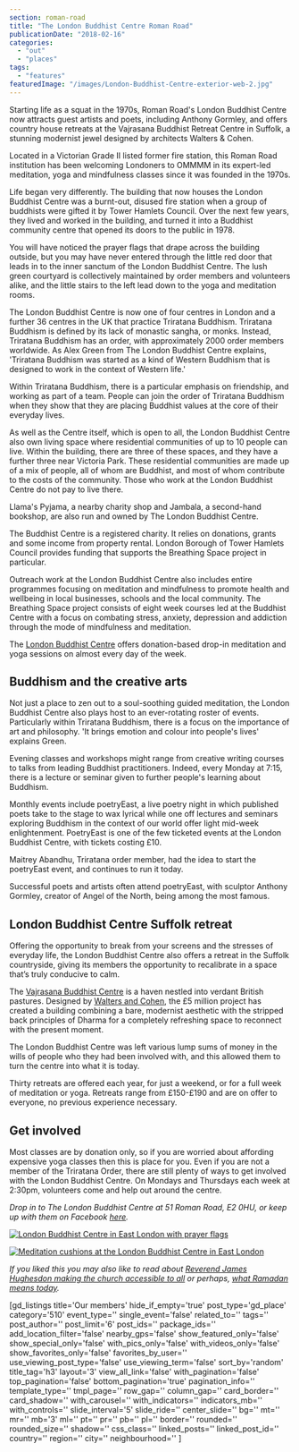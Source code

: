 ```yaml
---
section: roman-road
title: "The London Buddhist Centre Roman Road"
publicationDate: "2018-02-16"
categories: 
  - "out"
  - "places"
tags: 
  - "features"
featuredImage: "/images/London-Buddhist-Centre-exterior-web-2.jpg"
---
```


Starting life as a squat in the 1970s, Roman Road's London Buddhist Centre now attracts guest artists and poets, including Anthony Gormley, and offers country house retreats at the Vajrasana Buddhist Retreat Centre in Suffolk, a stunning modernist jewel designed by architects Walters & Cohen.

Located in a Victorian Grade II listed former fire station, this Roman Road institution has been welcoming Londoners to OMMMM in its expert-led meditation, yoga and mindfulness classes since it was founded in the 1970s.

Life began very differently. The building that now houses the London Buddhist Centre was a burnt-out, disused fire station when a group of buddhists were gifted it by Tower Hamlets Council. Over the next few years, they lived and worked in the building, and turned it into a Buddhist community centre that opened its doors to the public in 1978.

You will have noticed the prayer flags that drape across the building outside, but you may have never entered through the little red door that leads in to the inner sanctum of the London Buddhist Centre. The lush green courtyard is collectively maintained by order members and volunteers alike, and the little stairs to the left lead down to the yoga and meditation rooms.

The London Buddhist Centre is now one of four centres in London and a further 36 centres in the UK that practice Triratana Buddhism. Triratana Buddhism is defined by its lack of monastic sangha, or monks. Instead, Triratana Buddhism has an order, with approximately 2000 order members worldwide. As Alex Green from The London Buddhist Centre explains, 'Triratana Buddhism was started as a kind of Western Buddhism that is designed to work in the context of Western life.'

Within Triratana Buddhism, there is a particular emphasis on friendship, and working as part of a team. People can join the order of Triratana Buddhism when they show that they are placing Buddhist values at the core of their everyday lives.

As well as the Centre itself, which is open to all, the London Buddhist Centre also own living space where residential communities of up to 10 people can live. Within the building, there are three of these spaces, and they have a further three near Victoria Park. These residential communities are made up of a mix of people, all of whom are Buddhist, and most of whom contribute to the costs of the community. Those who work at the London Buddhist Centre do not pay to live there. 

Llama's Pyjama, a nearby charity shop and Jambala, a second-hand bookshop, are also run and owned by The London Buddhist Centre.

The Buddhist Centre is a registered charity. It relies on donations, grants and some income from property rental. London Borough of Tower Hamlets Council provides funding that supports the Breathing Space project in particular.

Outreach work at the London Buddhist Centre also includes entire programmes focusing on meditation and mindfulness to promote health and wellbeing in local businesses, schools and the local community. The Breathing Space project consists of eight week courses led at the Buddhist Centre with a focus on combating stress, anxiety, depression and addiction through the mode of mindfulness and meditation.

The [London Buddhist Centre](https://www.lbc.org.uk/) offers donation-based drop-in meditation and yoga sessions on almost every day of the week.

## Buddhism and the creative arts

Not just a place to zen out to a soul-soothing guided meditation, the London Buddhist Centre also plays host to an ever-rotating roster of events. Particularly within Triratana Buddhism, there is a focus on the importance of art and philosophy. 'It brings emotion and colour into people's lives' explains Green.

Evening classes and workshops might range from creative writing courses to talks from leading Buddhist practitioners. Indeed, every Monday at 7:15, there is a lecture or seminar given to further people's learning about Buddhism.

Monthly events include poetryEast, a live poetry night in which published poets take to the stage to wax lyrical while one off lectures and seminars exploring Buddhism in the context of our world offer light mid-week enlightenment. PoetryEast is one of the few ticketed events at the London Buddhist Centre, with tickets costing £10.

Maitrey Abandhu, Triratana order member, had the idea to start the poetryEast event, and continues to run it today.

Successful poets and artists often attend poetryEast, with sculptor Anthony Gormley, creator of Angel of the North, being among the most famous.

## London Buddhist Centre Suffolk retreat

Offering the opportunity to break from your screens and the stresses of everyday life, the London Buddhist Centre also offers a retreat in the Suffolk countryside, giving its members the opportunity to recalibrate in a space that’s truly conducive to calm.

The [Vajrasana Buddhist Centre](https://www.lbc.org.uk/information/vajrasana-retreat-centre.html) is a haven nestled into verdant British pastures. Designed by [Walters and Cohen](https://waltersandcohen.com/), the £5 million project has created a building combining a bare, modernist aesthetic with the stripped back principles of Dharma for a completely refreshing space to reconnect with the present moment.

The London Buddhist Centre was left various lump sums of money in the wills of people who they had been involved with, and this allowed them to turn the centre into what it is today.

Thirty retreats are offered each year, for just a weekend, or for a full week of meditation or yoga. Retreats range from £150-£190 and are on offer to everyone, no previous experience necessary.

## Get involved

Most classes are by donation only, so if you are worried about affording expensive yoga classes then this is place for you. Even if you are not a member of the Triratana Order, there are still plenty of ways to get involved with the London Buddhist Centre. On Mondays and Thursdays each week at 2:30pm, volunteers come and help out around the centre.

_Drop in to The London Buddhist Centre at 51 Roman Road, E2 0HU, or keep up with them on Facebook [here](https://www.facebook.com/LondonBuddhistCentre/)._ 

[![London Buddhist Centre in East London with prayer flags](/images/London-Buddhist-Centre-exterior-web.jpg)](https://romanroadlondon.com/wp-content/uploads/2018/02/London-Buddhist-Centre-exterior-web.jpg)

[![Meditation cushions at the London Buddhist Centre in East London](/images/London-Buddhist-Centre-Shrine-Roman-Road-web.jpg)](https://romanroadlondon.com/wp-content/uploads/2018/02/London-Buddhist-Centre-Shrine-Roman-Road-web.jpg)

_If you liked this you may also like to read about [Reverend James Hughesdon making the church accessible to all](https://romanroadlondon.com/st-pauls-church-old-ford-road/) or perhaps, [what Ramadan means today](https://romanroadlondon.com/what-ramadan-means-today/)._

\[gd\_listings title='Our members' hide\_if\_empty='true' post\_type='gd\_place' category='510' event\_type='' single\_event='false' related\_to='' tags='' post\_author='' post\_limit='6' post\_ids='' package\_ids='' add\_location\_filter='false' nearby\_gps='false' show\_featured\_only='false' show\_special\_only='false' with\_pics\_only='false' with\_videos\_only='false' show\_favorites\_only='false' favorites\_by\_user='' use\_viewing\_post\_type='false' use\_viewing\_term='false' sort\_by='random' title\_tag='h3' layout='3' view\_all\_link='false' with\_pagination='false' top\_pagination='false' bottom\_pagination='true' pagination\_info='' template\_type='' tmpl\_page='' row\_gap='' column\_gap='' card\_border='' card\_shadow='' with\_carousel='' with\_indicators='' indicators\_mb='' with\_controls='' slide\_interval='5' slide\_ride='' center\_slide='' bg='' mt='' mr='' mb='3' ml='' pt='' pr='' pb='' pl='' border='' rounded='' rounded\_size='' shadow='' css\_class='' linked\_posts='' linked\_post\_id='' country='' region='' city='' neighbourhood='' \]
